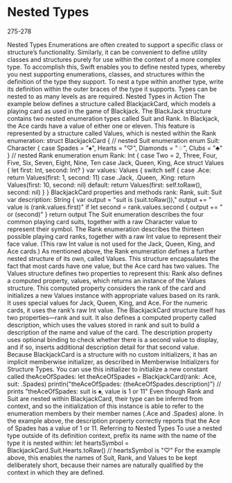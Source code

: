 # Nested Types
275-278

Nested Types
Enumerations are often created to support a specific class or structure’s functionality.
Similarly, it can be convenient to define utility classes and structures purely for use within
the context of a more complex type. To accomplish this, Swift enables you to define
nested types, whereby you nest supporting enumerations, classes, and structures within
the definition of the type they support.
To nest a type within another type, write its definition within the outer braces of the type
it supports. Types can be nested to as many levels as are required.
Nested Types in Action
The example below defines a structure called BlackjackCard, which models a playing card as
used in the game of Blackjack. The BlackJack structure contains two nested enumeration
types called Suit and Rank.
In Blackjack, the Ace cards have a value of either one or eleven. This feature is
represented by a structure called Values, which is nested within the Rank enumeration:
struct BlackjackCard {
// nested Suit enumeration
enum Suit: Character {
case Spades = "♠", Hearts = "♡", Diamonds = "♢", Clubs = "♣"
}
// nested Rank enumeration
enum Rank: Int {
case Two = 2, Three, Four, Five, Six, Seven, Eight, Nine, Ten
case Jack, Queen, King, Ace
struct Values {
let first: Int, second: Int?
}
var values: Values {
switch self {
case .Ace:
return Values(first: 1, second: 11)
case .Jack, .Queen, .King:
return Values(first: 10, second: nil)
default:
return Values(first: self.toRaw(), second: nil)
}
}
BlackjackCard properties and methods
rank: Rank, suit: Suit
var description: String {
var output = "suit is \(suit.toRaw()),"
output += " value is \(rank.values.first)"
if let second = rank.values.second {
output += " or \(second)"
}
return output
The Suit enumeration describes the four common playing card suits, together with a raw
Character value to represent their symbol.
The Rank enumeration describes the thirteen possible playing card ranks, together with a
raw Int value to represent their face value. (This raw Int value is not used for the Jack,
Queen, King, and Ace cards.)
As mentioned above, the Rank enumeration defines a further nested structure of its own,
called Values. This structure encapsulates the fact that most cards have one value, but the
Ace card has two values. The Values structure defines two properties to represent this:
Rank also defines a computed property, values, which returns an instance of the Values
structure. This computed property considers the rank of the card and initializes a new
Values instance with appropriate values based on its rank. It uses special values for Jack,
Queen, King, and Ace. For the numeric cards, it uses the rank’s raw Int value.
The BlackjackCard structure itself has two properties—rank and suit. It also defines a computed
property called description, which uses the values stored in rank and suit to build a description
of the name and value of the card. The description property uses optional binding to check
whether there is a second value to display, and if so, inserts additional description detail
for that second value.
Because BlackjackCard is a structure with no custom initializers, it has an implicit
memberwise initializer, as described in Memberwise Initializers for Structure Types. You
can use this initializer to initialize a new constant called theAceOfSpades:
let theAceOfSpades = BlackjackCard(rank: .Ace, suit: .Spades)
println("theAceOfSpades: \(theAceOfSpades.description)")
// prints "theAceOfSpades: suit is ♠, value is 1 or 11"
Even though Rank and Suit are nested within BlackjackCard, their type can be inferred from
context, and so the initialization of this instance is able to refer to the enumeration
members by their member names (.Ace and .Spades) alone. In the example above, the
description property correctly reports that the Ace of Spades has a value of 1 or 11.
Referring to Nested Types
To use a nested type outside of its definition context, prefix its name with the name of
the type it is nested within:
let heartsSymbol = BlackjackCard.Suit.Hearts.toRaw()
// heartsSymbol is "♡"
For the example above, this enables the names of Suit, Rank, and Values to be kept
deliberately short, because their names are naturally qualified by the context in which
they are defined.